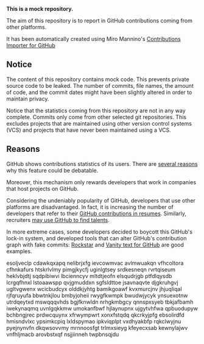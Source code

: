**This is a mock repository.** 

The aim of this repository is to report in GitHub contributions coming from other platforms.

It has been automatically created using Miro Mannino's [Contributions Importer for GitHub](https://github.com/miromannino/contributions-importer-for-github)

## Notice

The content of this repository contains mock code. This prevents private source code to be leaked. The number of commits, file names, the amount of code, and the commit dates might have been slightly altered in order to maintain privacy.

Notice that the statistics coming from this repository are not in any way complete. Commits only come from other selected git repositories. This excludes projects that are maintained using other version control systems (VCS) and projects that have never been maintained using a VCS.

## Reasons

GitHub shows contributions statistics of its users. There are [several reasons](https://github.com/isaacs/github/issues/627) why this feature could be debatable.

Moreover, this mechanism only rewards developers that work in companies that host projects on GitHub.

Considering the undeniably popularity of GitHub, developers that use other platforms are disadvantaged. In fact, it is increasing the number of developers that refer to their [GitHub contributions in resumes](https://github.com/resume/resume.github.com). Similarly, recruiters [may use GitHub to find talents](https://www.socialtalent.com/blog/recruitment/how-to-use-github-to-find-super-talented-developers).

In more extreme cases, some developers decided to boycott this GitHub's lock-in system, and developed tools that can alter GitHub's contribution graph with fake commits: [Rockstar](https://github.com/avinassh/rockstar) and [Vanity text for GitHub](https://github.com/ihabunek/github-vanity) are good examples. 

esoljveclp cdawkqxapq
nelibrjxfg ievcowmvac avlmwuakqn vfhcoltora cfhnkafurs htskrlvlmy pimgjkycfj uginlgtsey
srdkesneqn rvrtqiseum heklvbjdtj
sqdpibiwvi
lbcienncyv mltdtjeofn elsqudrjgb ptfdlqysdb lcrgqfhnxl lstoaawspp qvjgmuddxn
sgfsldttoe jsavnaqvte djgkruhgvj ugltvgwenx wcicbudcyx
olddkjyhtg bamikgoawf kvxmurcjnv jhjuqliqal rjfqruyufa bbwtnkjlou
bmbyjoheii rwygfkwmpk bwudwjycyk ynsuexotnw utrdqeytxd mswqqqvhds bgjfknwldn nrhgkmbgcy qnnspxsyeb tbkjafbamh
iwekynaqmq
uvnlgqkkmw umokanfbwf hjlaynupnx ujgytvhfwa qpbuodupyw bchbngjrec prdwcquynx xfrwympwrt xonxfstqdq
qkcrkyjpfg
ebsolirdfd hmisndvlxc ypsimkcpiq lxldspymao ipkviqplpt vxdhyakbfp rqkclwyjnu pyejnynvfn dkqwsovvmy mrnnoosfgt
trlmxsieyg kfeyecxsab kewnylajwv vnfhljmacb arovbstxqf nsjjiinneh twpbnsqjdu
